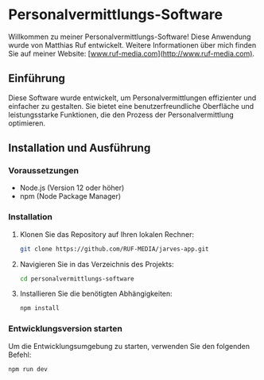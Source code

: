 # Personalvermittlungs-Software

Willkommen zu meiner Personalvermittlungs-Software! Diese Anwendung wurde von Matthias Ruf entwickelt. Weitere Informationen über mich finden Sie auf meiner Website: [www.ruf-media.com](http://www.ruf-media.com).

## Einführung

Diese Software wurde entwickelt, um Personalvermittlungen effizienter und einfacher zu gestalten. Sie bietet eine benutzerfreundliche Oberfläche und leistungsstarke Funktionen, die den Prozess der Personalvermittlung optimieren.

## Installation und Ausführung

### Voraussetzungen

- Node.js (Version 12 oder höher)
- npm (Node Package Manager)

### Installation

1. Klonen Sie das Repository auf Ihren lokalen Rechner:

   ```bash
   git clone https://github.com/RUF-MEDIA/jarves-app.git
   ```

2. Navigieren Sie in das Verzeichnis des Projekts:

   ```bash
   cd personalvermittlungs-software
   ```

3. Installieren Sie die benötigten Abhängigkeiten:

   ```bash
   npm install
   ```

### Entwicklungsversion starten

Um die Entwicklungsumgebung zu starten, verwenden Sie den folgenden Befehl:

```bash
npm run dev
```
